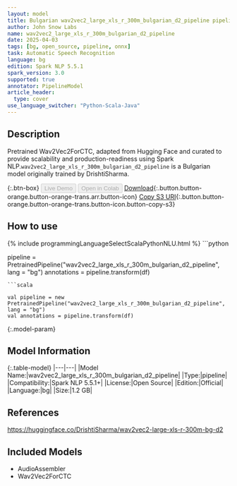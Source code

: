 ```yaml
---
layout: model
title: Bulgarian wav2vec2_large_xls_r_300m_bulgarian_d2_pipeline pipeline Wav2Vec2ForCTC from DrishtiSharma
author: John Snow Labs
name: wav2vec2_large_xls_r_300m_bulgarian_d2_pipeline
date: 2025-04-03
tags: [bg, open_source, pipeline, onnx]
task: Automatic Speech Recognition
language: bg
edition: Spark NLP 5.5.1
spark_version: 3.0
supported: true
annotator: PipelineModel
article_header:
  type: cover
use_language_switcher: "Python-Scala-Java"
---
```


## Description

Pretrained Wav2Vec2ForCTC, adapted from Hugging Face and curated to provide scalability and production-readiness using Spark NLP.`wav2vec2_large_xls_r_300m_bulgarian_d2_pipeline` is a Bulgarian model originally trained by DrishtiSharma.

{:.btn-box}
<button class="button button-orange" disabled>Live Demo</button>
<button class="button button-orange" disabled>Open in Colab</button>
[Download](https://s3.amazonaws.com/auxdata.johnsnowlabs.com/public/models/wav2vec2_large_xls_r_300m_bulgarian_d2_pipeline_bg_5.5.1_3.0_1743708573294.zip){:.button.button-orange.button-orange-trans.arr.button-icon}
[Copy S3 URI](s3://auxdata.johnsnowlabs.com/public/models/wav2vec2_large_xls_r_300m_bulgarian_d2_pipeline_bg_5.5.1_3.0_1743708573294.zip){:.button.button-orange.button-orange-trans.button-icon.button-copy-s3}

## How to use



<div class="tabs-box" markdown="1">
{% include programmingLanguageSelectScalaPythonNLU.html %}
```python

pipeline = PretrainedPipeline("wav2vec2_large_xls_r_300m_bulgarian_d2_pipeline", lang = "bg")
annotations =  pipeline.transform(df)   

```
```scala

val pipeline = new PretrainedPipeline("wav2vec2_large_xls_r_300m_bulgarian_d2_pipeline", lang = "bg")
val annotations = pipeline.transform(df)

```
</div>

{:.model-param}
## Model Information

{:.table-model}
|---|---|
|Model Name:|wav2vec2_large_xls_r_300m_bulgarian_d2_pipeline|
|Type:|pipeline|
|Compatibility:|Spark NLP 5.5.1+|
|License:|Open Source|
|Edition:|Official|
|Language:|bg|
|Size:|1.2 GB|

## References

https://huggingface.co/DrishtiSharma/wav2vec2-large-xls-r-300m-bg-d2

## Included Models

- AudioAssembler
- Wav2Vec2ForCTC